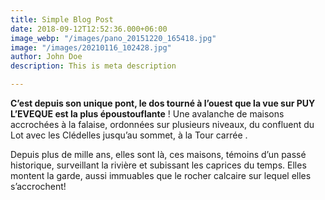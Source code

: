 ```yaml
---
title: Simple Blog Post
date: 2018-09-12T12:52:36.000+06:00
image_webp: "/images/pano_20151220_165418.jpg"
image: "/images/20210116_102428.jpg"
author: John Doe
description: This is meta description

---
```

**C’est depuis son unique pont, le dos tourné à l’ouest que la vue sur PUY L’EVEQUE est la plus époustouflante** ! Une avalanche de maisons accrochées à la falaise, ordonnées sur plusieurs niveaux, du confluent du Lot avec les Clédelles jusqu’au  sommet, à la Tour carrée . 

Depuis plus de mille ans, elles sont là, ces maisons, témoins d’un passé historique, surveillant la rivière et subissant les caprices du temps. Elles montent la garde,  aussi immuables que le rocher calcaire sur lequel elles s’accrochent!